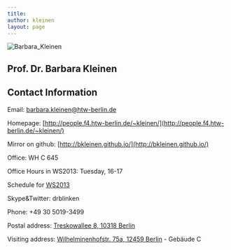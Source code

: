 ```yaml
---
title:
author: kleinen
layout: page
---
```


 ![Barbara_Kleinen]({{site.baseurl}}images/bkleinen.jpg)

## Prof. Dr. Barbara Kleinen
## Contact Information


Email: barbara.kleinen@htw-berlin.de

Homepage: [http://people.f4.htw-berlin.de/~kleinen/](http://people.f4.htw-berlin.de/~kleinen/)

Mirror on github: [http://bkleinen.github.io/](http://bkleinen.github.io/)

Office: WH C 645

Office Hours in WS2013: Tuesday, 16-17

Schedule for [WS2013](https://lsf.htw-berlin.de/qisserver/rds?state=wplan&act=DDozent&pool=DDozent&show=plan&P.vx=kurz&personal.pid=3545)

Skype&Twitter: drblinken

Phone: +49 30 5019-3499

Postal address:
[Treskowallee 8, 10318 Berlin](http://www.htw-berlin.de/htw/standorte/campus-treskowallee/)

Visiting address:
[Wilhelminenhofstr. 75a, 12459 Berlin](http://www.htw-berlin.de/htw/standorte/campus-wilhelminenhof/) - Gebäude C


